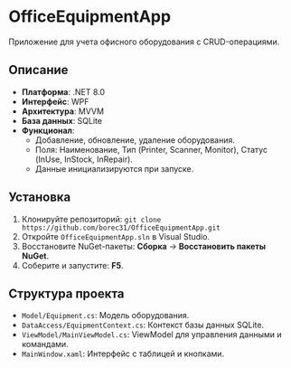 # OfficeEquipmentApp

Приложение для учета офисного оборудования с CRUD-операциями.

## Описание
- **Платформа**: .NET 8.0
- **Интерфейс**: WPF
- **Архитектура**: MVVM
- **База данных**: SQLite
- **Функционал**:
  - Добавление, обновление, удаление оборудования.
  - Поля: Наименование, Тип (Printer, Scanner, Monitor), Статус (InUse, InStock, InRepair).
  - Данные инициализируются при запуске.

## Установка
1. Клонируйте репозиторий: `git clone https://github.com/borec31/OfficeEquipmentApp.git`
2. Откройте `OfficeEquipmentApp.sln` в Visual Studio.
3. Восстановите NuGet-пакеты: **Сборка** → **Восстановить пакеты NuGet**.
4. Соберите и запустите: **F5**.

## Структура проекта
- `Model/Equipment.cs`: Модель оборудования.
- `DataAccess/EquipmentContext.cs`: Контекст базы данных SQLite.
- `ViewModel/MainViewModel.cs`: ViewModel для управления данными и командами.
- `MainWindow.xaml`: Интерфейс с таблицей и кнопками.
